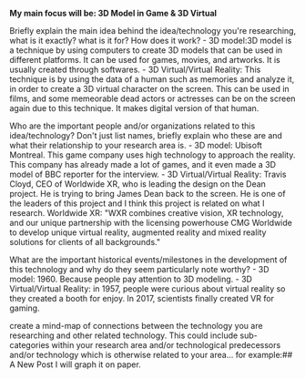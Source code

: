 **My main focus will be: 3D Model in Game & 3D Virtual**

Briefly explain the main idea behind the idea/technology you're researching, what is it exactly? what is it for? How does it work?
	- 3D model:3D model is a technique by using computers to create 3D models that can be used in different platforms. It can be used for games, movies, and artworks. It is usually created through softwares.
	- 3D Virtual/Virtual Reality: This technique is by using the data of a human such as memories and analyze it, in order to create a 3D virtual character on the screen. This can be used in films, and some memeorable dead actors or actresses can be on the screen again due to this technique. It makes digital version of that human.

Who are the important people and/or organizations related to this idea/technology? Don't just list names, briefly explain who these are and what their relationship to your research area is.
	- 3D model: Ubisoft Montreal. This game company uses high technology to approach the reality. This company has already made a lot of games, and it even made a 3D model of BBC reporter for the interview. 
	- 3D Virtual/Virtual Reality: Travis Cloyd, CEO of Worldwide XR, who is leading the design on the Dean project. He is trying to bring James Dean back to the screen. He is one of the leaders of this project and I think this project is related on what I research.
   	  Worldwide XR: "WXR combines creative vision, XR technology, and our unique partnership with the licensing powerhouse CMG Worldwide to develop unique virtual reality, augmented reality and mixed reality solutions for clients of all backgrounds."

What are the important historical events/milestones in the development of this technology and why do they seem particularly note worthy?
	- 3D model: 1960. Because people pay attention to 3D modeling.
	- 3D Virtual/Virtual Reality: in 1957, people were curious about virtual reality so they created a booth for enjoy. In 2017, scientists finally created VR for gaming.
    
create a mind-map of connections between the technology you are researching and other related technology. This could include sub-categories within your research area and/or technological predecessors and/or technology which is otherwise related to your area... for example:## A New Post
I will graph it on paper. 